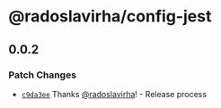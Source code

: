 # @radoslavirha/config-jest

## 0.0.2

### Patch Changes

- [`c9da3ee`](https://github.com/radoslavirha/toolkit-hub/commit/c9da3eebe87d7794304cec83c000964ce3345f44) Thanks [@radoslavirha](https://github.com/radoslavirha)! - Release process

